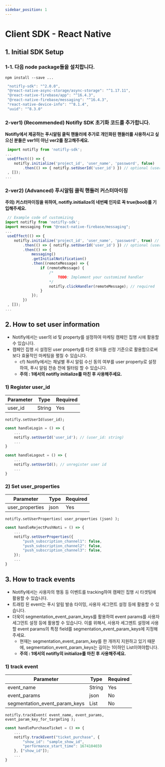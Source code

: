 ```yaml
---
sidebar_position: 1
---
```


# Client SDK - React Native

## 1. Initial SDK Setup

### 1-1. 다음 node package들을 설치합니다.

`npm install --save ...`

```js
 "notifly-sdk": "^2.0.0",
 "@react-native-async-storage/async-storage": "^1.17.11",
 "@react-native-firebase/app": "^16.4.3",
 "@react-native-firebase/messaging": "^16.4.3",
 "react-native-device-info": "^8.1.4",
 "uuid": "^8.3.0"
```

### 2-ver1) (Recommended) Notifly SDK 초기화 코드를 추가합니다.

__Notifly에서 제공하는 푸시알림 클릭 핸들러에 추가로 개인화된 핸들러를 사용하시고 싶으신 분들은 ver1이 아닌 ver2를 참고해주세요.__

```js
 import notifly from 'notifly-sdk';
...
 useEffect(() => {
    notifly.initialize('project_id', 'user_name', 'password', false) 
        .then(() => { notifly.setUserId('user_id') }) // optional (user_id: string)
 , []); 
...
```

### 2-ver2) (Advanced) 푸시알림 클릭 핸들러 커스터마이징

__주의) 커스터마이징을 위하여, notifly.initialize의 네번째 인자로 꼭 true(bool)를 기입해주세요.__

```js
 // Example code of customizing
import notifly from 'notifly-sdk';
import messaging from "@react-native-firebase/messaging";
...
 useEffect(() => {
    notifly.initialize('project_id', 'user_name', 'password', true) // true if you want to customize push notification click event handler
        .then(() => { notifly.setUserId('user_id') }) // optional (user_id: string)
        .then(() => { 
            messaging()
            .getInitialNotification()
            .then((remoteMessage) => {
                if (remoteMessage) {
                    /*
                        TODO: Implement your customized handler                     
                    */
                    notifly.clickHandler(remoteMessage); // required
                }
            });
        })
 , []); 
...
```

## 2. How to set user information

- Notifly에서는 user의 id 및 property를 설정하여 마케팅 캠페인 집행 시에 활용할 수 있습니다.
- 캠페인 집행 시 설정된 user property를 타겟 유저들 선정 기준으로 활용함으로써 보다 효율적인 마케팅을 펼칠 수 있습니다.
    - cf) Notifly에서는 채널별 푸시 알림 수신 동의 여부를 user property로 설정하여, 푸시 알림 전송 전에 필터링 할 수 있습니다.
    - __주의 : 1에서의 notifly initialize를 마친 후 사용해주세요.__

### 1) Register user_id

| Parameter | Type   | Required |
| --------- | ------ | -------- |
| user_id   | String | Yes      |

`notifly.setUserId(user_id);`

```js
const handleLogin = () => {
    ...
    notifly.setUserId('user_id'); // (user_id: string)
    ...
}

const handleLogout = () => {
    ...
    notifly.setUserId(); // unregister user id
    ...
}
```

### 2) Set user_properties

| Parameter         | Type | Required |
| ----------------- | ---- | -------- |
| user_properties   | json | Yes      |

`notifly.setUserProperties( user_properties (json) );`

```js
const handleRejectPushNoti = () => {
    ...
    notifly.setUserProperties({
        "push_subscription_channel1": false,
        "push_subscription_channel2": false,
        "push_subscription_channel3": false,
    });
    ...
}
```

## 3. How to track events

- Notifly에서는 사용자의 행동 등 이벤트를 tracking하여 캠페인 집행 시 타겟팅에 활용할 수 있습니다.
- 트래킹 된 event는 푸시 알림 발송 타이밍, 사용자 세그먼트 설정 등에 활용할 수 있습니다.
- 더욱이 segmentation_event_param_keys를 활용하여 event params를 사용자 세그먼트 설정 등에 활용할 수 있습니다. 이를 위해서, 사용자 세그멘트 설정에 사용할 event params의 특정 field를 segmentation_event_param_keys에 지정해주세요.
    - 현재는 segmentation_event_param_key를 한 개까지 지원하고 있기 때문에, segmentation_event_param_keys는 길이는 1이하인 List이여야합니다.
    - __주의 : 1에서의 notifly의 initialize를 마친 후 사용해주세요.__

### 1) track event

| Parameter                 | Type | Required |
| ------------------------- | ---- | -------- |
| event_name                | String | Yes     |
| event_params              | json | No       |
| segmentation_event_param_keys | List | No       |

`notifly.trackEvent( event_name, event_params, event_param_key_for_targeting );`

```js
const handlePurchaseTicket = () => {
    ...
    notifly.trackEvent("ticket_purchase", {
        "show_id": "sample_show_id",
        "performance_start_time": 1674104659
    }, ["show_id"]);
    ...
}
```
